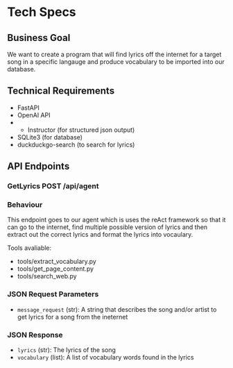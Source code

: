 # Tech Specs

## Business Goal
We want to create a program that will find lyrics off the internet for a target song in a specific langauge and produce vocabulary to be imported into our database.

## Technical Requirements

- FastAPI
- OpenAI API
- - Instructor (for structured json output)
- SQLite3 (for database)
- duckduckgo-search (to search for lyrics)

## API Endpoints

### GetLyrics POST /api/agent 

### Behaviour

This endpoint goes to our agent which is uses the reAct framework
so that it can go to the internet, find multiple possible version of lyrics
and then extract out the correct lyrics and format the lyrics into vocaulary.

Tools avaliable:
- tools/extract_vocabulary.py
- tools/get_page_content.py
- tools/search_web.py

### JSON Request Parameters
- `message_request` (str): A string that describes the song and/or artist to get lyrics for a song from the ineternet

### JSON Response
- `lyrics` (str): The lyrics of the song
- `vocabulary` (list): A list of vocabulary words found in the lyrics